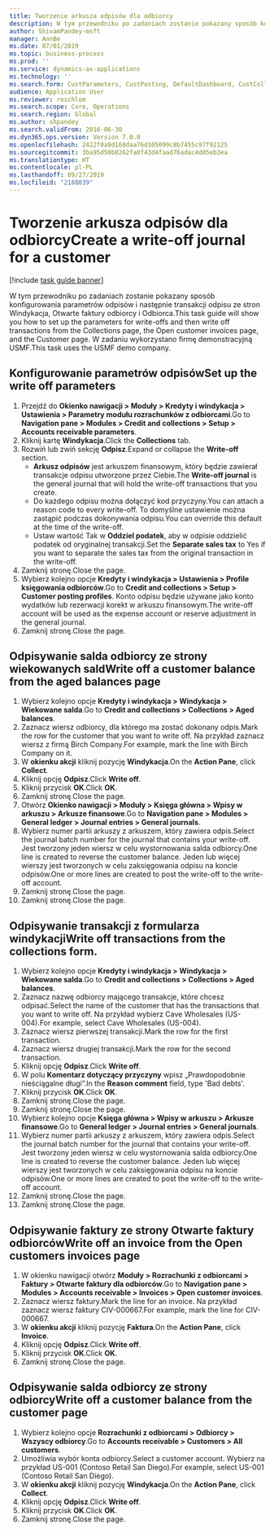 ```yaml
---
title: Tworzenie arkusza odpisów dla odbiorcy
description: W tym przewodniku po zadaniach zostanie pokazany sposób konfigurowania parametrów odpisów i następnie transakcji odpisu ze stron Windykacja, Otwarte faktury odbiorcy i Odbiorca.
author: ShivamPandey-msft
manager: AnnBe
ms.date: 07/01/2019
ms.topic: business-process
ms.prod: ''
ms.service: dynamics-ax-applications
ms.technology: ''
ms.search.form: CustParameters, CustPosting, DefaultDashboard, CustCollectionsPoolsListPage, CustWriteOff, LedgerJournalTable, LedgerJournalTransDaily, CustCollections, CustOpenInvoicesListPage, CustTable
audience: Application User
ms.reviewer: roschlom
ms.search.scope: Core, Operations
ms.search.region: Global
ms.author: shpandey
ms.search.validFrom: 2016-06-30
ms.dyn365.ops.version: Version 7.0.0
ms.openlocfilehash: 2422f0a9d168daa76d105099c8b7455c97f92125
ms.sourcegitcommit: 3ba95d50b8262fa0f43d4faad76adac4d05eb3ea
ms.translationtype: HT
ms.contentlocale: pl-PL
ms.lasthandoff: 09/27/2019
ms.locfileid: "2188839"
---
```

# <a name="create-a-write-off-journal-for-a-customer"></a><span data-ttu-id="c955e-103">Tworzenie arkusza odpisów dla odbiorcy</span><span class="sxs-lookup"><span data-stu-id="c955e-103">Create a write-off journal for a customer</span></span>

[!include [task guide banner](../../includes/task-guide-banner.md)]

<span data-ttu-id="c955e-104">W tym przewodniku po zadaniach zostanie pokazany sposób konfigurowania parametrów odpisów i następnie transakcji odpisu ze stron Windykacja, Otwarte faktury odbiorcy i Odbiorca.</span><span class="sxs-lookup"><span data-stu-id="c955e-104">This task guide will show you how to set up the parameters for write-offs and then write off transactions from the Collections page, the Open customer invoices page, and the Customer page.</span></span> <span data-ttu-id="c955e-105">W zadaniu wykorzystano firmę demonstracyjną USMF.</span><span class="sxs-lookup"><span data-stu-id="c955e-105">This task uses the USMF demo company.</span></span>


## <a name="set-up-the-write-off-parameters"></a><span data-ttu-id="c955e-106">Konfigurowanie parametrów odpisów</span><span class="sxs-lookup"><span data-stu-id="c955e-106">Set up the write off parameters</span></span>
1. <span data-ttu-id="c955e-107">Przejdź do **Okienko nawigacji > Moduły > Kredyty i windykacja > Ustawienia > Parametry modułu rozrachunków z odbiorcami**.</span><span class="sxs-lookup"><span data-stu-id="c955e-107">Go to **Navigation pane > Modules > Credit and collections > Setup > Accounts receivable parameters**.</span></span>
2. <span data-ttu-id="c955e-108">Kliknij kartę **Windykacja**.</span><span class="sxs-lookup"><span data-stu-id="c955e-108">Click the **Collections** tab.</span></span>
3. <span data-ttu-id="c955e-109">Rozwiń lub zwiń sekcję **Odpisz**.</span><span class="sxs-lookup"><span data-stu-id="c955e-109">Expand or collapse the **Write-off** section.</span></span>
    - <span data-ttu-id="c955e-110">**Arkusz odpisów** jest arkuszem finansowym, który będzie zawierał transakcje odpisu utworzone przez Ciebie.</span><span class="sxs-lookup"><span data-stu-id="c955e-110">The **Write-off journal** is the general journal that will hold the write-off transactions that you create.</span></span>  
    - <span data-ttu-id="c955e-111">Do każdego odpisu można dołączyć kod przyczyny.</span><span class="sxs-lookup"><span data-stu-id="c955e-111">You can attach a reason code to every write-off.</span></span> <span data-ttu-id="c955e-112">To domyślne ustawienie można zastąpić podczas dokonywania odpisu.</span><span class="sxs-lookup"><span data-stu-id="c955e-112">You can override this default at the time of the write-off.</span></span>  
    - <span data-ttu-id="c955e-113">Ustaw wartość Tak w **Oddziel podatek**, aby w odpisie oddzielić podatek od oryginalnej transakcji.</span><span class="sxs-lookup"><span data-stu-id="c955e-113">Set the **Separate sales tax** to Yes if you want to separate the sales tax from the original transaction in the write-off.</span></span>  
4. <span data-ttu-id="c955e-114">Zamknij stronę.</span><span class="sxs-lookup"><span data-stu-id="c955e-114">Close the page.</span></span>
5. <span data-ttu-id="c955e-115">Wybierz kolejno opcje **Kredyty i windykacja > Ustawienia > Profile księgowania odbiorców**.</span><span class="sxs-lookup"><span data-stu-id="c955e-115">Go to **Credit and collections > Setup > Customer posting profiles**.</span></span> <span data-ttu-id="c955e-116">Konto odpisu będzie używane jako konto wydatków lub rezerwacji korekt w arkuszu finansowym.</span><span class="sxs-lookup"><span data-stu-id="c955e-116">The write-off account will be used as the expense account or reserve adjustment in the general journal.</span></span>
6. <span data-ttu-id="c955e-117">Zamknij stronę.</span><span class="sxs-lookup"><span data-stu-id="c955e-117">Close the page.</span></span>

## <a name="write-off-a-customer-balance-from-the-aged-balances-page"></a><span data-ttu-id="c955e-118">Odpisywanie salda odbiorcy ze strony wiekowanych sald</span><span class="sxs-lookup"><span data-stu-id="c955e-118">Write off a customer balance from the aged balances page</span></span>
1. <span data-ttu-id="c955e-119">Wybierz kolejno opcje **Kredyty i windykacja > Windykacja > Wiekowane salda**.</span><span class="sxs-lookup"><span data-stu-id="c955e-119">Go to **Credit and collections > Collections > Aged balances**.</span></span>
2. <span data-ttu-id="c955e-120">Zaznacz wiersz odbiorcy, dla którego ma zostać dokonany odpis.</span><span class="sxs-lookup"><span data-stu-id="c955e-120">Mark the row for the customer that you want to write off.</span></span> <span data-ttu-id="c955e-121">Na przykład zaznacz wiersz z firmą Birch Company.</span><span class="sxs-lookup"><span data-stu-id="c955e-121">For example, mark the line with Birch Company on it.</span></span>
3. <span data-ttu-id="c955e-122">W **okienku akcji** kliknij pozycję **Windykacja**.</span><span class="sxs-lookup"><span data-stu-id="c955e-122">On the **Action Pane**, click **Collect**.</span></span>
4. <span data-ttu-id="c955e-123">Kliknij opcję **Odpisz**.</span><span class="sxs-lookup"><span data-stu-id="c955e-123">Click **Write off**.</span></span>
5. <span data-ttu-id="c955e-124">Kliknij przycisk **OK**.</span><span class="sxs-lookup"><span data-stu-id="c955e-124">Click **OK**.</span></span>
6. <span data-ttu-id="c955e-125">Zamknij stronę.</span><span class="sxs-lookup"><span data-stu-id="c955e-125">Close the page.</span></span>
7. <span data-ttu-id="c955e-126">Otwórz **Okienko nawigacji > Moduły > Księga główna > Wpisy w arkuszu > Arkusze finansowe**.</span><span class="sxs-lookup"><span data-stu-id="c955e-126">Go to **Navigation pane > Modules > General ledger > Journal entries > General journals**.</span></span>
8. <span data-ttu-id="c955e-127">Wybierz numer partii arkuszy z arkuszem, który zawiera odpis.</span><span class="sxs-lookup"><span data-stu-id="c955e-127">Select the journal batch number for the journal that contains your write-off.</span></span> <span data-ttu-id="c955e-128">Jest tworzony jeden wiersz w celu wystornowania salda odbiorcy.</span><span class="sxs-lookup"><span data-stu-id="c955e-128">One line is created to reverse the customer balance.</span></span> <span data-ttu-id="c955e-129">Jeden lub więcej wierszy jest tworzonych w celu zaksięgowania odpisu na koncie odpisów.</span><span class="sxs-lookup"><span data-stu-id="c955e-129">One or more lines are created to post the write-off to the write-off account.</span></span>  
9. <span data-ttu-id="c955e-130">Zamknij stronę.</span><span class="sxs-lookup"><span data-stu-id="c955e-130">Close the page.</span></span>
10. <span data-ttu-id="c955e-131">Zamknij stronę.</span><span class="sxs-lookup"><span data-stu-id="c955e-131">Close the page.</span></span>

## <a name="write-off-transactions-from-the-collections-form"></a><span data-ttu-id="c955e-132">Odpisywanie transakcji z formularza windykacji</span><span class="sxs-lookup"><span data-stu-id="c955e-132">Write off transactions from the collections form.</span></span>
1. <span data-ttu-id="c955e-133">Wybierz kolejno opcje **Kredyty i windykacja > Windykacja > Wiekowane salda**.</span><span class="sxs-lookup"><span data-stu-id="c955e-133">Go to **Credit and collections > Collections > Aged balances**.</span></span>
2. <span data-ttu-id="c955e-134">Zaznacz nazwę odbiorcy mającego transakcje, które chcesz odpisać.</span><span class="sxs-lookup"><span data-stu-id="c955e-134">Select the name of the customer that has the transactions that you want to write off.</span></span> <span data-ttu-id="c955e-135">Na przykład wybierz Cave Wholesales (US-004).</span><span class="sxs-lookup"><span data-stu-id="c955e-135">For example, select Cave Wholesales (US-004).</span></span>
3. <span data-ttu-id="c955e-136">Zaznacz wiersz pierwszej transakcji.</span><span class="sxs-lookup"><span data-stu-id="c955e-136">Mark the row for the first transaction.</span></span>
4. <span data-ttu-id="c955e-137">Zaznacz wiersz drugiej transakcji.</span><span class="sxs-lookup"><span data-stu-id="c955e-137">Mark the row for the second transaction.</span></span>
5. <span data-ttu-id="c955e-138">Kliknij opcję **Odpisz**.</span><span class="sxs-lookup"><span data-stu-id="c955e-138">Click **Write off**.</span></span>
6. <span data-ttu-id="c955e-139">W polu **Komentarz dotyczący przyczyny** wpisz „Prawdopodobnie nieściągalne długi”.</span><span class="sxs-lookup"><span data-stu-id="c955e-139">In the **Reason comment** field, type 'Bad debts'.</span></span>
7. <span data-ttu-id="c955e-140">Kliknij przycisk **OK**.</span><span class="sxs-lookup"><span data-stu-id="c955e-140">Click **OK**.</span></span>
8. <span data-ttu-id="c955e-141">Zamknij stronę.</span><span class="sxs-lookup"><span data-stu-id="c955e-141">Close the page.</span></span>
9. <span data-ttu-id="c955e-142">Zamknij stronę.</span><span class="sxs-lookup"><span data-stu-id="c955e-142">Close the page.</span></span>
10. <span data-ttu-id="c955e-143">Wybierz kolejno opcje **Księga główna > Wpisy w arkuszu > Arkusze finansowe**.</span><span class="sxs-lookup"><span data-stu-id="c955e-143">Go to **General ledger > Journal entries > General journals**.</span></span>
11. <span data-ttu-id="c955e-144">Wybierz numer partii arkuszy z arkuszem, który zawiera odpis.</span><span class="sxs-lookup"><span data-stu-id="c955e-144">Select the journal batch number for the journal that contains your write-off.</span></span> <span data-ttu-id="c955e-145">Jest tworzony jeden wiersz w celu wystornowania salda odbiorcy.</span><span class="sxs-lookup"><span data-stu-id="c955e-145">One line is created to reverse the customer balance.</span></span> <span data-ttu-id="c955e-146">Jeden lub więcej wierszy jest tworzonych w celu zaksięgowania odpisu na koncie odpisów.</span><span class="sxs-lookup"><span data-stu-id="c955e-146">One or more lines are created to post the write-off to the write-off account.</span></span>  
12. <span data-ttu-id="c955e-147">Zamknij stronę.</span><span class="sxs-lookup"><span data-stu-id="c955e-147">Close the page.</span></span>
13. <span data-ttu-id="c955e-148">Zamknij stronę.</span><span class="sxs-lookup"><span data-stu-id="c955e-148">Close the page.</span></span>

## <a name="write-off-an-invoice-from-the-open-customers-invoices-page"></a><span data-ttu-id="c955e-149">Odpisywanie faktury ze strony Otwarte faktury odbiorców</span><span class="sxs-lookup"><span data-stu-id="c955e-149">Write off an invoice from the Open customers invoices page</span></span>
1. <span data-ttu-id="c955e-150">W okienku nawigacji otwórz **Moduły > Rozrachunki z odbiorcami > Faktury > Otwarte faktury dla odbiorców**.</span><span class="sxs-lookup"><span data-stu-id="c955e-150">Go to **Navigation pane > Modules > Accounts receivable > Invoices > Open customer invoices**.</span></span>
2. <span data-ttu-id="c955e-151">Zaznacz wiersz faktury.</span><span class="sxs-lookup"><span data-stu-id="c955e-151">Mark the line for an invoice.</span></span> <span data-ttu-id="c955e-152">Na przykład zaznacz wiersz faktury CIV-000667.</span><span class="sxs-lookup"><span data-stu-id="c955e-152">For example, mark the line for CIV-000667.</span></span>
3. <span data-ttu-id="c955e-153">W **okienku akcji** kliknij pozycję **Faktura**.</span><span class="sxs-lookup"><span data-stu-id="c955e-153">On the **Action Pane**, click **Invoice**.</span></span>
4. <span data-ttu-id="c955e-154">Kliknij opcję **Odpisz**.</span><span class="sxs-lookup"><span data-stu-id="c955e-154">Click **Write off**.</span></span>
5. <span data-ttu-id="c955e-155">Kliknij przycisk **OK**.</span><span class="sxs-lookup"><span data-stu-id="c955e-155">Click **OK**.</span></span>
6. <span data-ttu-id="c955e-156">Zamknij stronę.</span><span class="sxs-lookup"><span data-stu-id="c955e-156">Close the page.</span></span>

## <a name="write-off-a-customer-balance-from-the-customer-page"></a><span data-ttu-id="c955e-157">Odpisywanie salda odbiorcy ze strony odbiorcy</span><span class="sxs-lookup"><span data-stu-id="c955e-157">Write off a customer balance from the customer page</span></span>
1. <span data-ttu-id="c955e-158">Wybierz kolejno opcje **Rozrachunki z odbiorcami > Odbiorcy > Wszyscy odbiorcy**.</span><span class="sxs-lookup"><span data-stu-id="c955e-158">Go to **Accounts receivable > Customers > All customers**.</span></span>
2. <span data-ttu-id="c955e-159">Umożliwia wybór konta odbiorcy.</span><span class="sxs-lookup"><span data-stu-id="c955e-159">Select a customer account.</span></span> <span data-ttu-id="c955e-160">Wybierz na przykład US-001 (Contoso Retail San Diego).</span><span class="sxs-lookup"><span data-stu-id="c955e-160">For example, select US-001 (Contoso Retail San Diego).</span></span>
3. <span data-ttu-id="c955e-161">W **okienku akcji** kliknij pozycję **Windykacja**.</span><span class="sxs-lookup"><span data-stu-id="c955e-161">On the **Action Pane**, click **Collect**.</span></span>
4. <span data-ttu-id="c955e-162">Kliknij opcję **Odpisz**.</span><span class="sxs-lookup"><span data-stu-id="c955e-162">Click **Write off**.</span></span>
5. <span data-ttu-id="c955e-163">Kliknij przycisk **OK**.</span><span class="sxs-lookup"><span data-stu-id="c955e-163">Click **OK**.</span></span>
6. <span data-ttu-id="c955e-164">Zamknij stronę.</span><span class="sxs-lookup"><span data-stu-id="c955e-164">Close the page.</span></span>

